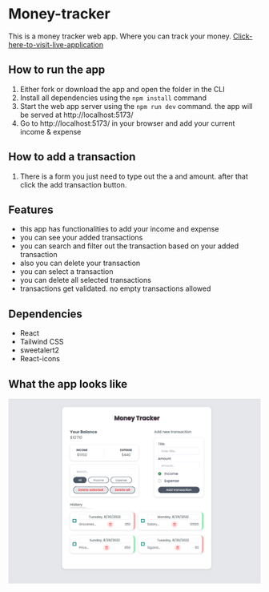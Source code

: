 # Money-tracker
This is a money tracker web app. Where you can track your money. 
[Click-here-to-visit-live-application](https://track-your-taka.netlify.app/)

## How to run the app
1. Either fork or download the app and open the folder in the CLI
2. Install all dependencies using the `npm install` command
3. Start the web app server using the `npm run dev` command. the app will be served at   http://localhost:5173/
4. Go to http://localhost:5173/ in your browser and add your current income & expense

## How to add a transaction
1. There is a form you just need to type out the a and amount. after that click the add transaction button. 

## Features
- this app has functionalities to add your income and expense
- you can see your added transactions
- you can search and filter out the transaction based on your added transaction 
- also you can delete your transaction
- you can select a transaction
- you can delete all selected transactions 
- transactions get validated. no empty transactions allowed

## Dependencies
- React
- Tailwind CSS
- sweetalert2
- React-icons

## What the app looks like
![Alt text](https://github.com/rohan-sorkar/Money-tracker/blob/master/blueprint-of-project/app-ui.png)



